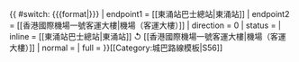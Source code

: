 {{ #switch: {{{format|}}}
  | endpoint1 = [[東涌站巴士總站|東涌站]]
  | endpoint2 = [[香港國際機場一號客運大樓|機場（客運大樓）]]
  | direction = 0
  | status = 
  | inline = [[東涌站巴士總站|東涌站]] ↺ [[香港國際機場一號客運大樓|機場（客運大樓）]]
  | normal =
  | full =
}}<noinclude>[[Category:城巴路線模板|S56]]</noinclude>